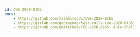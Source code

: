 ```yaml
---
id: CVE-2020-8165
pocs:
    - https://github.com/masahiro331/CVE-2020-8165
    - https://gitlab.com/gonzoyumo/test-rails-cve-2020-8165
    - https://github.com/umiterkol/CVE-2020-8165--Auto-Shell
---
```

